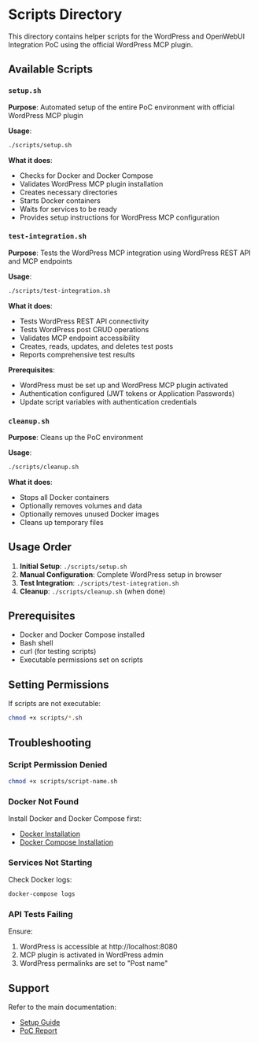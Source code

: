 # Scripts Directory

This directory contains helper scripts for the WordPress and OpenWebUI Integration PoC using the official WordPress MCP plugin.

## Available Scripts

### `setup.sh`
**Purpose**: Automated setup of the entire PoC environment with official WordPress MCP plugin

**Usage**:
```bash
./scripts/setup.sh
```

**What it does**:
- Checks for Docker and Docker Compose
- Validates WordPress MCP plugin installation
- Creates necessary directories
- Starts Docker containers
- Waits for services to be ready
- Provides setup instructions for WordPress MCP configuration

### `test-integration.sh`
**Purpose**: Tests the WordPress MCP integration using WordPress REST API and MCP endpoints

**Usage**:
```bash
./scripts/test-integration.sh
```

**What it does**:
- Tests WordPress REST API connectivity
- Tests WordPress post CRUD operations
- Validates MCP endpoint accessibility
- Creates, reads, updates, and deletes test posts
- Reports comprehensive test results

**Prerequisites**: 
- WordPress must be set up and WordPress MCP plugin activated
- Authentication configured (JWT tokens or Application Passwords)
- Update script variables with authentication credentials

### `cleanup.sh`
**Purpose**: Cleans up the PoC environment

**Usage**:
```bash
./scripts/cleanup.sh
```

**What it does**:
- Stops all Docker containers
- Optionally removes volumes and data
- Optionally removes unused Docker images
- Cleans up temporary files

## Usage Order

1. **Initial Setup**: `./scripts/setup.sh`
2. **Manual Configuration**: Complete WordPress setup in browser
3. **Test Integration**: `./scripts/test-integration.sh`
4. **Cleanup**: `./scripts/cleanup.sh` (when done)

## Prerequisites

- Docker and Docker Compose installed
- Bash shell
- curl (for testing scripts)
- Executable permissions set on scripts

## Setting Permissions

If scripts are not executable:
```bash
chmod +x scripts/*.sh
```

## Troubleshooting

### Script Permission Denied
```bash
chmod +x scripts/script-name.sh
```

### Docker Not Found
Install Docker and Docker Compose first:
- [Docker Installation](https://docs.docker.com/get-docker/)
- [Docker Compose Installation](https://docs.docker.com/compose/install/)

### Services Not Starting
Check Docker logs:
```bash
docker-compose logs
```

### API Tests Failing
Ensure:
1. WordPress is accessible at http://localhost:8080
2. MCP plugin is activated in WordPress admin
3. WordPress permalinks are set to "Post name"

## Support

Refer to the main documentation:
- [Setup Guide](../docs/setup-guide.md)
- [PoC Report](../docs/poc-report.md)